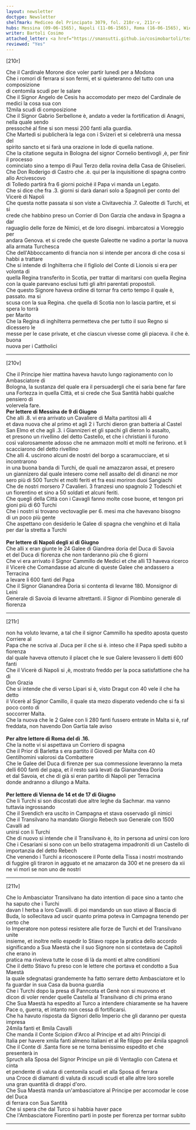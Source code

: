 ```yaml
---
layout: newsletter
doctype: Newsletter
shelfmark: Mediceo del Principato 3079, fol. 210r-v, 211r-v
hubs: Messina (09-06-1565), Napoli (11-06-1565), Roma (16-06-1565), Wien (14-06-1565), Wien (17-06-1565)
writer: Bartoli Cosimo
attached_letter: <a href="https://smansutti.github.io/cosimobartoli/texts/2977_070/">2977_070</a>
reviewed: "Yes"
---
```


[210r]  
  
  
Che il Cardinale Morone dice voler partir lunedì per a Modona  
Che i romori di ferrara si son fermi, et si quieteranno del tutto con una composizione  
di centomila scudi per le salare  
Che il Signor Angelo de Cesis ha accomodato per mezo del Cardinale de medici la cosa sua con  
12mila scudi di composizione  
Che il Signor Gabrio Serbellone è, andato a veder la fortification di Anagni, nella quale sendo  
pressoché al fine si son messi 200 fanti alla guardia.  
Che Martedì si publicherà la lega con i Svizeri et si celebrerrà una messa del  
spirito sancto et si farà una orazione in lode di quella natione.  
Che la citatione seguita in Bologna del signor Cornelio bentivogli ,è, per finir il processo  
cominciato sino a tempo di Paul Terzo della rovina della Casa de Ghiselieri.  
Che Don Roderigo di Castro che .è. qui per la inquisitione di spagna contro allo Arcivescovo  
di Tolledo partirà fra 6 giorni poiché il Papa vi manda un Legato.  
Che si dice che fra .3. giorni si darà danari solo a Spagnoli per conto del Vicerè di Napoli  
Che questa notte passata si son viste a Civitavechia .7. Galeotte di Turchi, et si  
crede che habbino preso un Corrier di Don Garzia che andava in Spagna a dar  
raguaglio delle forze de Nimici, et de loro disegni. imbarcatosi a Vioreggio per  
andara Genova. et si crede che queste Galeotte ne vadino a portar la nuova  
alla armata Turchesca  
Che dell'Abboccamento di francia non si intende per ancora di che cosa si habbi a trattare  
Che si intende di Inghilterra che il figliolo del Conte di Lionois si era per volonta di  
quella Regina transferito in Scotia, per trattar di maritarsi con quella Regina  
con la quale parevano esclusi tutti gli altri parentati propostoli.  
Che questo Signore haveva ordine di tornar fra certo tempo il quale è, passato. ma si  
scusa con la sua Regina. che quella di Scotia non lo lascia partire, et si spera lo torrà  
per Marito  
Che la Regina di inghilterra permetteva che per tutto il suo Regno si dicessero le  
messe per le case private, et che ciascun vivesse come gli piaceva. il che è. buona  
nuova per i Cattholici  
  
---  

[210v]  
  
  
Che il Principe hier mattina haveva havuto lungo ragionamento con lo Ambasciatore di  
Bologna, la sustanza del quale era il persuadergli che ei saria bene far fare  
una Fortezza in quella Città, et si crede che Sua Santità habbi qualche pensiero di  
volervela fare.  
<strong>Per lettere di Messina de 9 di Giugno</strong>  
Che alli .8. vi era arrivato un Cavaliere di Malta partitosi alli 4  
et dava nuova che al primo et agli 2 i Turchi dieron gran batteria al Castel  
San Elmo et che agli .3. i Giannizeri et gli spachi gli dieron lo assalto,  
et presono un rivellino del detto Castello, et che i christiani li furono  
così valorosamente adosso che ne ammazon molti et molti ne ferirono. et li  
scacciarono del detto rivellino  
Che alli 4. uscirono alcuni de nostri del borgo a scaramucciare, et si incontrarono  
in una buona banda di Turchi, de quali ne amazzaron assai, et presero  
un giannizero dal quale intesero come nell assalto del dì dinanzi ne mor  
sero più di 500 Turchi et molti feriti et fra essi moriron duoi Sangiachi  
Che de nostri morsero 7 Cavalieri. 3 franzesi uno spagnolo 2 Todeschi et  
un fiorentino et sino a 50 soldati et alcuni feriti.  
Che quegli della Città con i Cavagli fanno molte cose buone, et tengon pri  
gioni più di 60 Turchi  
Che i nostri si trovano vectovaglie per 6. mesi ma che havevano bisogno  
di un poco più gente  
Che aspettano con desiderio le Galee di spagna che venghino et di Italia  
per dar la stretta a Turchi  
<br/><strong>Per lettere di Napoli degli xi di Giugno</strong>  
Che alli x eran giunte le 24 Galee di Giandrea doria del Duca di Savoia  
et del Duca di fiorenza che non tarderanno più che 6 giorni  
Che vi era arrivato il Signor Cammillo de Medici et che alli 13 haveva ricerco  
il Vicerè che Comandasse ad alcune di queste Galee che andassero a Terracina  
a levare li 600 fanti del Papa  
Che il Signor Gianandrea Doria si contenta di levarne 180. Monsignor di Leinì  
Generale di Savoia di levarne altrettanti. il Signor di Piombino generale di fiorenza  
  
---  

[211r]  
  
  
non ha voluto levarne, a tal che il signor Cammillo ha spedito aposta questo Corriere al  
Papa che ne scriva al .Duca per il che si è. inteso che il Papa spedì subito a fiorenza  
dal quale haveva ottenuto il placet che le sue Galere levassero li detti 600 fanti  
Che il Vicerè di Napoli si ,è, mostrato freddo per la poca satisfattione che ha di  
Don Grazia  
Che si intende che di verso Lipari si è, visto Dragut con 40 vele il che ha detto  
il Vicerè al Signor Camillo, il quale sta mezo disperato vedendo che si fa sì poco conto di  
soccorrer Malta.  
Che la nuova che le 2 Galee con li 280 fanti fussero entrate in Malta si è, raf  
freddata, non havendo Don Gartia tale aviso  
<br/><strong>Per altre lettere di Roma del dì .16.</strong>  
Che la notte vi si aspettava un Corriero di spagna  
Che il Prior di Barletta s era partito il Giovedì per Malta con 40  
Gentilhomini valorosi da Combattere  
Che le Galee del Duca di firenze per sua commessione leveranno la meta  
delli 600 fanti del papa, et il resto sarà levati da Gianandrea Doria  
et dal Savoia, et che di già si eran partito di Napoli per Terracina  
donde andranno a dilungo a Malta.  
<br/><strong>Per lettere di Vienna de 14 et de 17 di Giugno</strong>  
Che li Turchi si son discostati due altre leghe da Sachmar. ma vanno  
tuttavia ingrossando  
Che il Svendich era uscito in Campagna et stava osservado gli nimici  
Che il Transilvano ha mandato Giorgio Rebech suo Generale con 1500 Cavalli ad  
unirsi con li Turchi  
Che di nuovo si intende che il Transilvano è, ito in persona ad unirsi con loro  
Che i Cesariani si sono con un bello stratagema impadroniti di un Castello di  
importanzia del detto Rebech  
Che venendo i Turchi a riconoscere il Ponte della Tissa i nostri mostrando  
di fuggire gli tiraron in agguato et ne amazaron da 300 et ne presero da xii  
ne vi morì se non uno de nostri  
  
---  

[211v]  
  
  
Che lo Ambasciator Transilvano ha dato intention di pace sino a tanto che ha saputo che i Turchi  
davan l herba a loro Cavalli. di poi mandando un suo stiavo al Bascia di  
Buda, lo sollecitava ad uscir quanto prima poteva in Campagna tenendo per certo che  
lo Imperatore non potessi resistere alle forze de Turchi et del Transilvano unite  
insieme, et inoltre nello espedir lo Stiavo roppe la pratica dello accordo  
significando a Sua Maestà che il suo Signore non si contetava de Capitoli che erano in  
pratica ma rivoleva tutte le cose di là da monti et altre conditioni  
Che il detto Stiavo fu preso con le lettere che portava et condotto a Sua Maestà  
la quale sdegnatasi grandemente ha fatto serrare detto Ambasciatore et lo  
fa guardar in sua Casa da buona guardia  
Che i Turchi dopo la presa di Panncota et Genè non si muovono et  
dicon di voler render quelle Castella al Transilvano di chi prima erano  
Che Sua Maestà ha espedito al Turco a intendere chiaramente se ha havere  
Pace o, guerra, et intanto non cessa di fortificarsi.  
Che ha havuto risposta da Signori dello Imperio che gli daranno per questa impresa  
24mila fanti et 8mila Cavalli  
Che manda il Conte Scipion d'Arco al Principe et ad altri Principi di  
Italia per havere xmila fanti almeno Italiani et al Re filippo per 4mila spagnoli  
Che il Conte di .Santa fiore se ne torna benissimo espedito et che presenterà in  
Spruch alla Sposa del Signor Principe un piè di Ventaglio con Catena et cinta  
et pendente di valuta di centomila scudi et alla Sposa di ferrara  
una Croce di diamanti di valuta di xscudi scudi et alle altre loro sorelle  
una gran quantità di drappi d'oro.  
Che Sua Maestà manda un'ambasciatore al Principe per accomodar le cose del Duca  
di ferrara con Sua Santità  
Che si spera che dal Turco si habbia haver pace  
Che l'Ambasciatore Fiorentino partì in poste per fiorenza per torrnar subito  
  
---  

